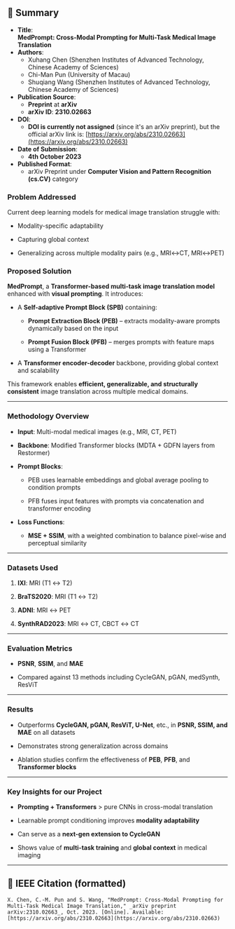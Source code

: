 
## 🧠 Summary

- **Title**:  
    **MedPrompt: Cross-Modal Prompting for Multi-Task Medical Image Translation**
- **Authors**:
    - Xuhang Chen (Shenzhen Institutes of Advanced Technology, Chinese Academy of Sciences)
    - Chi-Man Pun (University of Macau)
    - Shuqiang Wang (Shenzhen Institutes of Advanced Technology, Chinese Academy of Sciences)
- **Publication Source**:
    - **Preprint** at **arXiv**
    - **arXiv ID**: **2310.02663**
- **DOI**:
    - **DOI is currently not assigned** (since it's an arXiv preprint), but the official arXiv link is: [https://arxiv.org/abs/2310.02663](https://arxiv.org/abs/2310.02663)
- **Date of Submission**:
    - **4th October 2023**
- **Published Format**:
    - arXiv Preprint under **Computer Vision and Pattern Recognition (cs.CV)** category

### **Problem Addressed**

Current deep learning models for medical image translation struggle with:

- Modality-specific adaptability
    
- Capturing global context
    
- Generalizing across multiple modality pairs (e.g., MRI↔CT, MRI↔PET)
    

### **Proposed Solution**

**MedPrompt**, a **Transformer-based multi-task image translation model** enhanced with **visual prompting**. It introduces:

- A **Self-adaptive Prompt Block (SPB)** containing:
    
    - **Prompt Extraction Block (PEB)** – extracts modality-aware prompts dynamically based on the input
        
    - **Prompt Fusion Block (PFB)** – merges prompts with feature maps using a Transformer
        
- A **Transformer encoder-decoder** backbone, providing global context and scalability
    

This framework enables **efficient, generalizable, and structurally consistent** image translation across multiple medical domains.

---

### **Methodology Overview**

- **Input**: Multi-modal medical images (e.g., MRI, CT, PET)
    
- **Backbone**: Modified Transformer blocks (MDTA + GDFN layers from Restormer)
    
- **Prompt Blocks**:
    
    - PEB uses learnable embeddings and global average pooling to condition prompts
        
    - PFB fuses input features with prompts via concatenation and transformer encoding
        
- **Loss Functions**:
    
    - **MSE + SSIM**, with a weighted combination to balance pixel-wise and perceptual similarity
        

---

### **Datasets Used**

1. **IXI**: MRI (T1 ↔ T2)
    
2. **BraTS2020**: MRI (T1 ↔ T2)
    
3. **ADNI**: MRI ↔ PET
    
4. **SynthRAD2023**: MRI ↔ CT, CBCT ↔ CT
    

---

### **Evaluation Metrics**

- **PSNR**, **SSIM**, and **MAE**
    
- Compared against 13 methods including CycleGAN, pGAN, medSynth, ResViT
    

---

### **Results**

- Outperforms **CycleGAN, pGAN, ResViT, U-Net**, etc., in **PSNR, SSIM, and MAE** on all datasets
    
- Demonstrates strong generalization across domains
    
- Ablation studies confirm the effectiveness of **PEB**, **PFB**, and **Transformer blocks**
    

---

### **Key Insights for our Project**

- **Prompting + Transformers** > pure CNNs in cross-modal translation
    
- Learnable prompt conditioning improves **modality adaptability**
    
- Can serve as a **next-gen extension to CycleGAN**
    
- Shows value of **multi-task training** and **global context** in medical imaging
    

---

## 📘 IEEE Citation (formatted)

```copy
X. Chen, C.-M. Pun and S. Wang, "MedPrompt: Cross-Modal Prompting for Multi-Task Medical Image Translation," _arXiv preprint arXiv:2310.02663_, Oct. 2023. [Online]. Available: [https://arxiv.org/abs/2310.02663](https://arxiv.org/abs/2310.02663)
```
